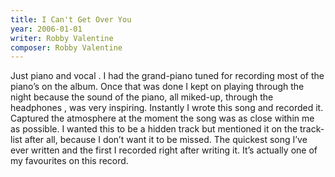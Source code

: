 ```yaml
---
title: I Can't Get Over You
year: 2006-01-01
writer: Robby Valentine
composer: Robby Valentine
---
```


Just piano and vocal . I had the grand-piano tuned for recording most of the piano’s on the album. Once that was done I kept on playing through the night because the sound of the piano, all miked-up, through the headphones , was very inspiring.
Instantly I wrote this song and recorded it. Captured the atmosphere at the moment the song was as close within me as possible.
I wanted this to be a hidden track but mentioned it on the track-list after all, because I don’t want it to be missed.
The quickest song I’ve ever written and the first I recorded right after writing it.
It’s actually one of my favourites on this record.

